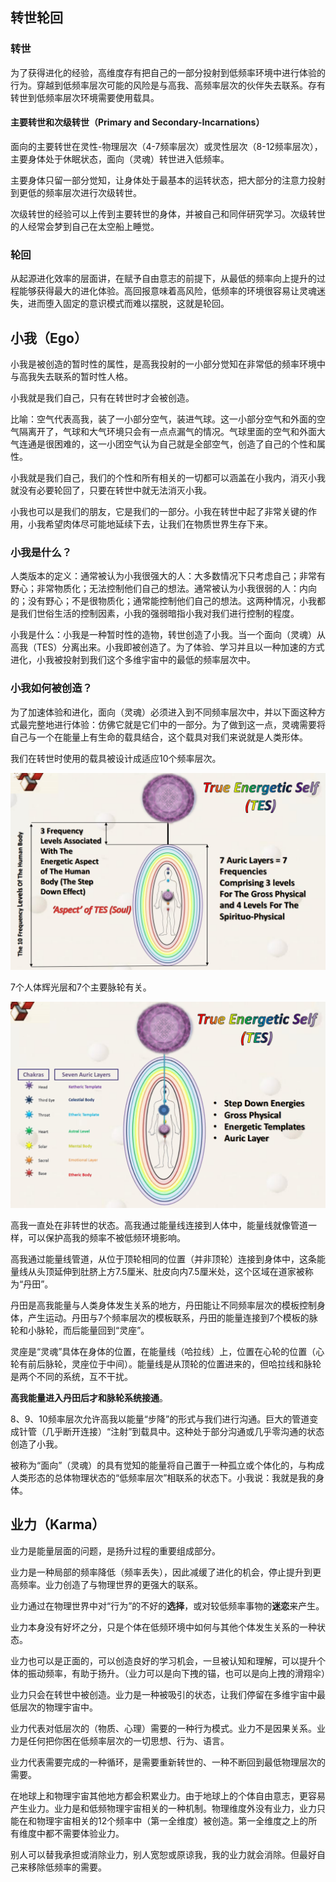 ## 转世轮回

### 转世

为了获得进化的经验，高维度存有把自己的一部分投射到低频率环境中进行体验的行为。穿越到低频率层次可能的风险是与高我、高频率层次的伙伴失去联系。存有转世到低频率层次环境需要使用载具。

#### 主要转世和次级转世（Primary and Secondary-Incarnations）

面向的主要转世在灵性-物理层次（4-7频率层次）或灵性层次（8-12频率层次），主要身体处于休眠状态，面向（灵魂）转世进入低频率。

主要身体只留一部分觉知，让身体处于最基本的运转状态，把大部分的注意力投射到更低的频率层次进行次级转世。

次级转世的经验可以上传到主要转世的身体，并被自己和同伴研究学习。次级转世的人经常会梦到自己在太空船上睡觉。

### 轮回

从起源进化效率的层面讲，在赋予自由意志的前提下，从最低的频率向上提升的过程能够获得最大的进化体验。高回报意味着高风险，低频率的环境很容易让灵魂迷失，进而堕入固定的意识模式而难以摆脱，这就是轮回。 

## 小我（Ego）

小我是被创造的暂时性的属性，是高我投射的一小部分觉知在非常低的频率环境中与高我失去联系的暂时性人格。

小我就是我们自己，只有在转世时才会被创造。

比喻：空气代表高我，装了一小部分空气，装进气球。这一小部分空气和外面的空气隔离开了，气球和大气环境只会有一点点漏气的情况。气球里面的空气和外面大气连通是很困难的，这一小团空气认为自己就是全部空气，创造了自己的个性和属性。

小我就是我们自己，我们的个性和所有相关的一切都可以涵盖在小我内，消灭小我就没有必要轮回了，只要在转世中就无法消灭小我。

小我也可以是我们的朋友，它是我们的一部分。小我在转世中起了非常关键的作用，小我希望肉体尽可能地延续下去，让我们在物质世界生存下来。

### 小我是什么？

人类版本的定义：通常被认为小我很强大的人：大多数情况下只考虑自己；非常有野心；非常物质化；无法控制他们自己的想法。通常被认为小我很弱的人：内向的；没有野心；不是很物质化；通常能控制他们自己的想法。这两种情况，小我都是我们世俗生活的控制因素，小我的强弱暗指小我对我们进行控制的程度。

小我是什么：小我是一种暂时性的造物，转世创造了小我。当一个面向（灵魂）从高我（TES）分离出来。小我即被创造了。为了体验、学习并且以一种加速的方式进化，小我被投射到我们这个多维宇宙中的最低的频率层次中。

### 小我如何被创造？

为了加速体验和进化，面向（灵魂）必须进入到不同频率层次中，并以下面这种方式最完整地进行体验：仿佛它就是它们中的一部分。为了做到这一点，灵魂需要将自己与一个在能量上有生命的载具结合，这个载具对我们来说就是人类形体。

我们在转世时使用的载具被设计成适应10个频率层次。

![](img/s2-297.png)

7个人体辉光层和7个主要脉轮有关。

![](img/s2-298.png)

高我一直处在非转世的状态。高我通过能量线连接到人体中，能量线就像管道一样，可以保护高我的频率不被低频环境影响。

高我通过能量线管道，从位于顶轮相同的位置（并非顶轮）连接到身体中，这条能量线从头顶延伸到肚脐上方7.5厘米、肚皮向内7.5厘米处，这个区域在道家被称为“丹田”。

丹田是高我能量与人类身体发生关系的地方，丹田能让不同频率层次的模板控制身体，产生运动。丹田与7个频率层次的模板联系，丹田的能量连接到7个模板的脉轮和小脉轮，而后能量回到“灵座”。

灵座是“灵魂”具体在身体的位置，在能量线（哈拉线）上，位置在心轮的位置（心轮有前后脉轮，灵座位于中间）。能量线是从顶轮的位置进来的，但哈拉线和脉轮是两个不同的系统，互不干扰。

**高我能量进入丹田后才和脉轮系统接通**。

8、9、10频率层次允许高我以能量“步降”的形式与我们进行沟通。巨大的管道变成针管（几乎断开连接）“注射”到载具中。这种处于部分沟通或几乎零沟通的状态创造了小我。

被称为“面向”（灵魂）的具有觉知的能量将自己置于一种孤立或个体化的，与构成人类形态的总体物理状态的“低频率层次”相联系的状态下。小我说：我就是我的身体。

## 业力（Karma）

业力是能量层面的问题，是扬升过程的重要组成部分。

业力是一种局部的频率降低（频率丢失），因此减缓了进化的机会，停止提升到更高频率。业力创造了与物理世界的更强大的联系。

业力通过在物理世界中对“行为”的不好的**选择**，或对较低频率事物的**迷恋**来产生。

业力本身没有好坏之分，只是个体在低频环境中如何与其他个体发生关系的一种状态。

业力也可以是正面的，可以创造良好的学习机会，一旦被认知和理解，可以提升个体的振动频率，有助于扬升。（业力可以是向下拽的锚，也可以是向上拽的滑翔伞）

业力只会在转世中被创造。业力是一种被吸引的状态，让我们停留在多维宇宙中最低层次的物理宇宙中。

业力代表对低层次的（物质、心理）需要的一种行为模式。业力不是因果关系。业力是任何把你困在低频率层次的一切思想、行为、语言。

业力代表需要完成的一种循环，是需要重新转世的、一种不断回到最低物理层次的需要。

在地球上和物理宇宙其他地方都会积累业力。由于地球上的个体自由意志，更容易产生业力。业力是和低频物理宇宙相关的一种机制。物理维度外没有业力，业力只能在和物理宇宙相关的12个频率中（第一全维度）被创造。第一全维度之上的所有维度中都不需要体验业力。

别人可以替我承担或消除业力，别人宽恕或原谅我，我的业力就会消除。但最好自己来移除低频率的需要。